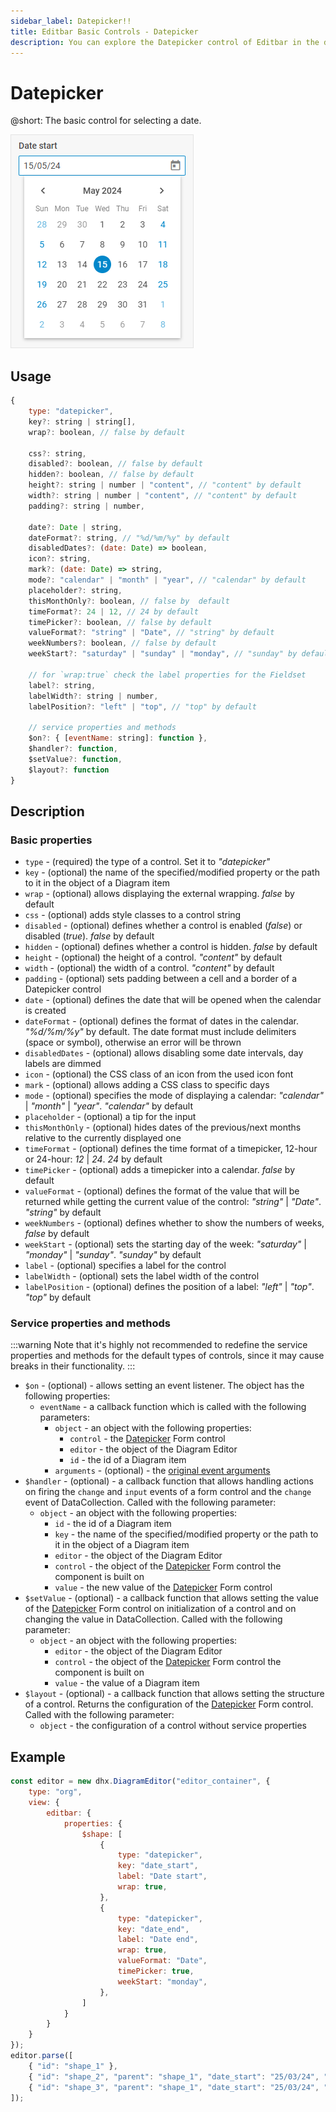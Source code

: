 ```yaml
---
sidebar_label: Datepicker!!
title: Editbar Basic Controls - Datepicker 
description: You can explore the Datepicker control of Editbar in the documentation of the DHTMLX JavaScript Diagram library. Browse developer guides and API reference, try out code examples and live demos, and download a free 30-day evaluation version of DHTMLX Suite.
---
```


# Datepicker

@short: The basic control for selecting a date.

![Datepicker control](../../../../assets/editbar-basic-controls/datepicker.png)

## Usage

~~~jsx
{
    type: "datepicker",
    key?: string | string[],
    wrap?: boolean, // false by default

    css?: string,
    disabled?: boolean, // false by default
    hidden?: boolean, // false by default
    height?: string | number | "content", // "content" by default
    width?: string | number | "content", // "content" by default
    padding?: string | number,

    date?: Date | string,
    dateFormat?: string, // "%d/%m/%y" by default
    disabledDates?: (date: Date) => boolean,
    icon?: string,
    mark?: (date: Date) => string,
    mode?: "calendar" | "month" | "year", // "calendar" by default
    placeholder?: string,
    thisMonthOnly?: boolean, // false by  default
    timeFormat?: 24 | 12, // 24 by default
    timePicker?: boolean, // false by default
    valueFormat?: "string" | "Date", // "string" by default
    weekNumbers?: boolean, // false by default
    weekStart?: "saturday" | "sunday" | "monday", // "sunday" by default

    // for `wrap:true` check the label properties for the Fieldset 
    label?: string,
    labelWidth?: string | number,
    labelPosition?: "left" | "top", // "top" by default

    // service properties and methods 
    $on?: { [eventName: string]: function },
    $handler?: function,
    $setValue?: function,
    $layout?: function
}
~~~

## Description

### Basic properties

- `type` - (required) the type of a control. Set it to *"datepicker"*
- `key` - (optional) the name of the specified/modified property or the path to it in the object of a Diagram item 
- `wrap` - (optional) allows displaying the external wrapping. *false* by default
- `css` - (optional) adds style classes to a control string
- `disabled` - (optional) defines whether a control is enabled (*false*) or disabled (*true*). *false* by default
- `hidden` - (optional) defines whether a control is hidden. *false* by default
- `height` - (optional) the height of a control. *"content"* by default
- `width` - (optional) the width of a control. *"content"* by default
- `padding` - (optional) sets padding between a cell and a border of a Datepicker control
- `date` - (optional) defines the date that will be opened when the calendar is created
- `dateFormat` - (optional) defines the format of dates in the calendar. *"%d/%m/%y"* by default. The date format must include delimiters (space or symbol), otherwise an error will be thrown
- `disabledDates` - (optional) allows disabling some date intervals, day labels are dimmed
- `icon` - (optional) the CSS class of an icon from the used icon font
- `mark` - (optional) allows adding a CSS class to specific days
- `mode` - (optional) specifies the mode of displaying a calendar: *"calendar"* | *"month"* | *"year"*. *"calendar"* by default
- `placeholder` - (optional) a tip for the input
- `thisMonthOnly` - (optional) hides dates of the previous/next months relative to the currently displayed one
- `timeFormat` - (optional) defines the time format of a timepicker, 12-hour or 24-hour: *12* | *24*. *24* by default
- `timePicker` - (optional) adds a timepicker into a calendar. *false* by default
- `valueFormat` - (optional) defines the format of the value that will be returned while getting the current value of the control: *"string"* | *"Date"*. *"string"* by default
- `weekNumbers` - (optional) defines whether to show the numbers of weeks, *false* by default
- `weekStart` - (optional) sets the starting day of the week: *"saturday"* | *"monday"* | *"sunday"*. *"sunday"* by default
- `label` - (optional) specifies a label for the control
- `labelWidth` - (optional) sets the label width of the control
- `labelPosition` - (optional) defines the position of a label: *"left"* | *"top"*. *"top"* by default

### Service properties and methods

:::warning
Note that it's highly not recommended to redefine the service properties and methods for the default types of controls, since it may cause breaks in their functionality. 
:::

- `$on` - (optional) - allows setting an event listener. The object has the following properties:
    - `eventName`  - a callback function which is called with the following parameters:
        - `object` - an object with the following properties:
            - `control` - the [Datepicker](https://docs.dhtmlx.com/suite/form/calendar/) Form control
            - `editor` - the object of the Diagram Editor
            - `id` - the id of a Diagram item 
        - `arguments` - (optional) - the [original event arguments](https://docs.dhtmlx.com/suite/category/form-datepicker-events/)
- `$handler` - (optional) - a callback function that allows handling actions on firing the `change` and `input` events of a form control and the `change` event of DataCollection. Called with the following parameter:
    - `object` - an object with the following properties:
        - `id` - the id of a Diagram item 
        - `key` - the name of the specified/modified property or the path to it in the object of a Diagram item 
        - `editor` - the object of the Diagram Editor
        - `control` - the object of the [Datepicker](https://docs.dhtmlx.com/suite/form/calendar/) Form control the component is built on
        - `value` - the new value of the [Datepicker](https://docs.dhtmlx.com/suite/form/calendar/) Form control
- `$setValue` - (optional) - a callback function that allows setting the value of the [Datepicker](https://docs.dhtmlx.com/suite/form/calendar/) Form control on initialization of a control and on changing the value in DataCollection. Called with the following parameter:
    - `object` - an object with the following properties:
        - `editor` - the object of the Diagram Editor
        - `control` - the object of the [Datepicker](https://docs.dhtmlx.com/suite/form/calendar/) Form control the component is built on
        - `value` - the value of a Diagram item 
- `$layout` - (optional) - a callback function that allows setting the structure of a control. Returns the configuration of the [Datepicker](https://docs.dhtmlx.com/suite/form/calendar/) Form control. Called with the following parameter:
    - `object` - the configuration of a control without service properties

## Example

~~~jsx {7-21}
const editor = new dhx.DiagramEditor("editor_container", {
    type: "org",
    view: {
        editbar: {
            properties: {
                $shape: [
                    {
                        type: "datepicker",
                        key: "date_start",
                        label: "Date start",
                        wrap: true,
                    },
                    {
                        type: "datepicker",
                        key: "date_end",
                        label: "Date end",
                        wrap: true,
                        valueFormat: "Date",
                        timePicker: true,
                        weekStart: "monday",
                    },
                ]
            }
        }
    }
});
editor.parse([
    { "id": "shape_1" },
    { "id": "shape_2", "parent": "shape_1", "date_start": "25/03/24", "date_end": new Date },
    { "id": "shape_3", "parent": "shape_1", "date_start": "25/03/24", "date_end": new Date }
]);
~~~